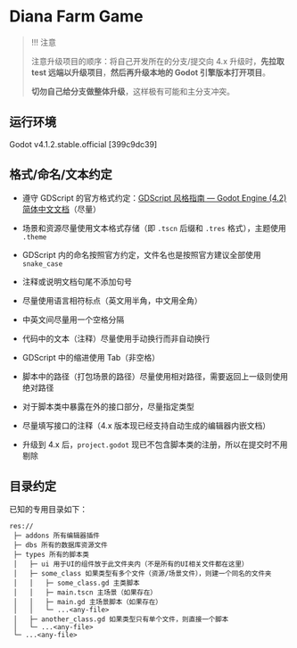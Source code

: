 # Diana Farm Game

> !!! 注意
> 
> 注意升级项目的顺序：将自己开发所在的分支/提交向 4.x 升级时，**先拉取 test 远端以升级项目**，**然后再升级本地的 Godot 引擎版本打开项目**。
> 
> **切勿自己给分支做整体升级**，这样极有可能和主分支冲突。

## 运行环境

Godot v4.1.2.stable.official [399c9dc39]

## 格式/命名/文本约定

- 遵守 GDScript 的官方格式约定：[GDScript 风格指南 &mdash; Godot Engine (4.2) 简体中文文档](https://docs.godotengine.org/zh_CN/4.x/tutorials/scripting/gdscript/gdscript_styleguide.html)（尽量）

- 场景和资源尽量使用文本格式存储（即 `.tscn` 后缀和 `.tres` 格式），主题使用 `.theme`

- GDScript 内的命名按照官方约定，文件名也是按照官方建议全部使用 `snake_case`

- 注释或说明文档句尾不添加句号

- 尽量使用语言相符标点（英文用半角，中文用全角）

- 中英文间尽量用一个空格分隔

- 代码中的文本（注释）尽量使用手动换行而非自动换行

- GDScript 中的缩进使用 Tab（非空格）

- 脚本中的路径（打包场景的路径）尽量使用相对路径，需要返回上一级则使用绝对路径

- 对于脚本类中暴露在外的接口部分，尽量指定类型

- 尽量填写接口的注释（4.x 版本现已经支持自动生成的编辑器内嵌文档）

- 升级到 4.x 后，`project.godot` 现已不包含脚本类的注册，所以在提交时不用剔除

## 目录约定

已知的专用目录如下：

```
res://
 ├─ addons 所有编辑器插件
 ├─ dbs 所有的数据库资源文件
 ├─ types 所有的脚本类
 │   ├─ ui 用于UI的组件放于此文件夹内（不是所有的UI相关文件都在这里）
 │   ├─ some_class 如果类型有多个文件（资源/场景文件），则建一个同名的文件夹
 │   │   ├─ some_class.gd 主类脚本
 │   │   ├─ main.tscn 主场景（如果存在）
 │   │   ├─ main.gd 主场景脚本（如果存在）
 │   │   └─ ...<any-file>
 │   ├─ another_class.gd 如果类型只有单个文件，则直接一个脚本
 │   └─ ...<any-file>
 └─ ...<any-file>
```
